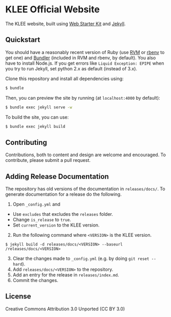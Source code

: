 # KLEE Official Website

The KLEE website, built using [Web Starter Kit](http://developers.google.com/web/starter-kit) and [Jekyll](http://jekyllrb.com/).

## Quickstart

You should have a reasonably recent version of Ruby (use [RVM](http://rvm.io/) or [rbenv](https://github.com/sstephenson/rbenv) to get one) and [Bundler](http://bundler.io/) (included in RVM and rbenv, by default). You also have to install Node.js. If you get errors like `Liquid Exception: EPIPE` when you try to run Jekyll, set python 2.x as default (instead of 3.x).

Clone this repository and install all dependencies using:

```bash
$ bundle
```

Then, you can preview the site by running (at `localhost:4000` by default):

```bash
$ bundle exec jekyll serve -w
```

To build the site, you can use:

```bash
$ bundle exec jekyll build
```

## Contributing

Contributions, both to content and design are welcome and encouraged. To contribute, please submit a pull request.

## Adding Release Documentation

The repository has old versions of the documentation in `releases/docs/`. To generate documentation for a release
do the following.

1. Open `_config.yml` and
 - Use `excludes` that excludes the `releases` folder.
 - Change `is_release` to `true`.
 - Set `current_version` to the KLEE version.

2. Run the following command where `<VERSION>` is the KLEE version.

```
$ jekyll build -d releases/docs/<VERSION> --baseurl /releases/docs/<VERSION>
```

3. Clear the changes made to `_config.yml` (e.g. by doing `git reset --hard`).
4. Add `releases/docs/<VERSION>` to the repository.
5. Add an entry for the release in `releases/index.md`.
6. Commit the changes.

## License

Creative Commons Attribution 3.0 Unported (CC BY 3.0)
